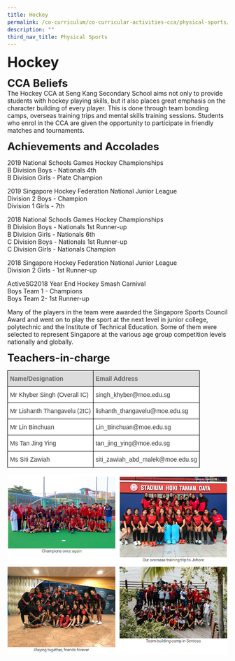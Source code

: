 ```yaml
---
title: Hockey
permalink: /co-curriculum/co-curricular-activities-cca/physical-sports/Hockey/
description: ""
third_nav_title: Physical Sports
---
```



**<font size=6>Hockey</font>**

**<font size=5>CCA Beliefs</font>**<br>
The Hockey CCA at Seng Kang Secondary School aims not only to provide students with hockey playing skills, but it also places great emphasis on the character building of every player. This is done through team bonding camps, overseas training trips and mental skills training sessions. Students who enrol in the CCA are given the opportunity to participate in friendly matches and tournaments.

**<font size=5>Achievements and Accolades</font>**<br>

2019 National Schools Games Hockey Championships<br>
B Division Boys - Nationals 4th<br>
B Division Girls - Plate Champion

  

2019 Singapore Hockey Federation National Junior League<br>
Division 2 Boys - Champion<br>
Division 1 Girls - 7th 

  

2018 National Schools Games Hockey Championships<br>
B Division Boys - Nationals 1st Runner-up<br>
B Division Girls - Nationals 6th<br>
C Division Boys - Nationals 1st Runner-up<br>
C Division Girls - Nationals Champion

  

2018 Singapore Hockey Federation National Junior League<br>
Division 2 Girls - 1st Runner-up

  

ActiveSG2018 Year End Hockey Smash Carnival<br>
Boys Team 1 - Champions<br>
Boys Team 2- 1st Runner-up

  

Many of the players in the team were awarded the Singapore Sports Council Award and went on to play the sport at the next level in junior college, polytechnic and the Institute of Technical Education. Some of them were selected to represent Singapore at the various age group competition levels nationally and globally. 

  
**<font size=5>Teachers-in-charge</font>**<br>
<table style="border-collapse:collapse;border-spacing:0" class="tg"><thead><tr><th style="background-color:#DDD;border-color:black;border-style:solid;border-width:1px;color:#666;font-family:Arial, sans-serif;font-size:14px;font-weight:bold;overflow:hidden;padding:10px 5px;text-align:left;vertical-align:middle;word-break:normal"><span style="color:#666;background-color:#DDD">Name/Designation</span></th><th style="background-color:#DDD;border-color:black;border-style:solid;border-width:1px;color:#666;font-family:Arial, sans-serif;font-size:14px;font-weight:bold;overflow:hidden;padding:10px 5px;text-align:left;vertical-align:middle;word-break:normal"><span style="color:#666;background-color:#DDD">Email Address</span></th></tr></thead><tbody><tr><td style="background-color:#FFF;border-color:black;border-style:solid;border-width:1px;color:#333;font-family:Arial, sans-serif;font-size:14px;overflow:hidden;padding:10px 5px;text-align:left;vertical-align:middle;word-break:normal">Mr Khyber Singh (Overall IC)</td><td style="background-color:#FFF;border-color:black;border-style:solid;border-width:1px;color:#333;font-family:Arial, sans-serif;font-size:14px;overflow:hidden;padding:10px 5px;text-align:left;vertical-align:middle;word-break:normal">singh_khyber@moe.edu.sg</td></tr><tr><td style="background-color:#FFF;border-color:black;border-style:solid;border-width:1px;color:#333;font-family:Arial, sans-serif;font-size:14px;overflow:hidden;padding:10px 5px;text-align:left;vertical-align:middle;word-break:normal">Mr Lishanth Thangavelu (2IC)</td><td style="background-color:#FFF;border-color:black;border-style:solid;border-width:1px;color:#333;font-family:Arial, sans-serif;font-size:14px;overflow:hidden;padding:10px 5px;text-align:left;vertical-align:middle;word-break:normal">lishanth_thangavelu@moe.edu.sg</td></tr><tr><td style="background-color:#FFF;border-color:black;border-style:solid;border-width:1px;color:#333;font-family:Arial, sans-serif;font-size:14px;overflow:hidden;padding:10px 5px;text-align:left;vertical-align:middle;word-break:normal">Mr Lin Binchuan</td><td style="background-color:#FFF;border-color:black;border-style:solid;border-width:1px;color:#333;font-family:Arial, sans-serif;font-size:14px;overflow:hidden;padding:10px 5px;text-align:left;vertical-align:middle;word-break:normal">Lin_Binchuan@moe.edu.sg</td></tr><tr><td style="background-color:#FFF;border-color:black;border-style:solid;border-width:1px;color:#333;font-family:Arial, sans-serif;font-size:14px;overflow:hidden;padding:10px 5px;text-align:left;vertical-align:middle;word-break:normal">Ms Tan Jing Ying</td><td style="background-color:#FFF;border-color:black;border-style:solid;border-width:1px;color:#333;font-family:Arial, sans-serif;font-size:14px;overflow:hidden;padding:10px 5px;text-align:left;vertical-align:middle;word-break:normal">tan_jing_ying@moe.edu.sg</td></tr><tr><td style="background-color:#FFF;border-color:black;border-style:solid;border-width:1px;color:#333;font-family:Arial, sans-serif;font-size:14px;overflow:hidden;padding:10px 5px;text-align:left;vertical-align:middle;word-break:normal">Ms Siti Zawiah </td><td style="background-color:#FFF;border-color:black;border-style:solid;border-width:1px;color:#333;font-family:Arial, sans-serif;font-size:14px;overflow:hidden;padding:10px 5px;text-align:left;vertical-align:middle;word-break:normal">siti_zawiah_abd_malek@moe.edu.sg</td></tr></tbody></table>

![](/images/CCA/Hockey%201.png)![](/images/CCA/Hockey%202.png)